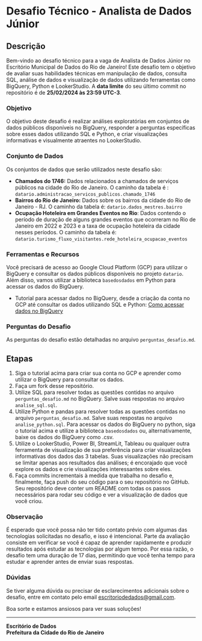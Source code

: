 # Desafio Técnico - Analista de Dados Júnior

## Descrição

Bem-vindo ao desafio técnico para a vaga de Analista de Dados Júnior no Escritório Municipal de Dados do Rio de Janeiro! Este desafio tem o objetivo de avaliar suas habilidades técnicas em manipulação de dados, consulta SQL, análise de dados e visualização de dados utilizando ferramentas como BigQuery, Python e LookerStudio. A **data limite** do seu último commit no repositório é de **25/02/2024 às 23:59 UTC-3**.

### Objetivo

O objetivo deste desafio é realizar análises exploratórias em conjuntos de dados públicos disponíveis no BigQuery, responder a perguntas específicas sobre esses dados utilizando SQL e Python, e criar visualizações informativas e visualmente atraentes no LookerStudio.

### Conjunto de Dados

Os conjuntos de dados que serão utilizados neste desafio são:

- **Chamados do 1746:** Dados relacionados a chamados de serviços públicos na cidade do Rio de Janeiro. O caminho da tabela é : `datario.administracao_servicos_publicos.chamado_1746`
- **Bairros do Rio de Janeiro:** Dados sobre os bairros da cidade do Rio de Janeiro - RJ. O caminho da tabela é: `datario.dados_mestres.bairro`
- **Ocupação Hoteleira em Grandes Eventos no Rio**: Dados contendo o período de duração de alguns grandes eventos que ocorreram no Rio de Janeiro em 2022 e 2023 e a taxa de ocupação hoteleira da cidade nesses períodos. O caminho da tabela é: `datario.turismo_fluxo_visitantes.rede_hoteleira_ocupacao_eventos`

### Ferramentas e Recursos

Você precisará de acesso ao Google Cloud Platform (GCP) para utilizar o BigQuery e consultar os dados públicos disponíveis no projeto `datario`. Além disso, vamos utilizar a biblioteca `basedosdados` em Python para acessar os dados do BigQuery.

- Tutorial para acessar dados no BigQuery, desde a criação da conta no GCP até consultar os dados utilizando SQL e Python: [Como acessar dados no BigQuery](https://docs.dados.rio/tutoriais/como-acessar-dados/)

### Perguntas do Desafio

As perguntas do desafio estão detalhadas no arquivo `perguntas_desafio.md`.

## Etapas

1. Siga o tutorial acima para criar sua conta no GCP e aprender como utilizar o BigQuery para consultar os dados.
2. Faça um fork desse repositório.
3. Utilize SQL para resolver todas as questões contidas no arquivo `perguntas_desafio.md` no BigQuery. Salve suas respostas no arquivo `analise_sql.sql`.
4. Utilize Python e pandas para resolver todas as questões contidas no arquivo `perguntas_desafio.md`. Salve suas respostas no arquivo `analise_python.sql`. Para acessar os dados do BigQuery no python, siga o tutorial acima e utilize a biblioteca `basedosdados` ou, alternativamente, baixe os dados do BigQuery como .csv.
6. Utilize o LookerStudio, Power BI, StreamLit, Tableau ou qualquer outra ferramenta de visualização de sua preferência para criar visualizações informativas dos dados das 3 tabelas. Suas visualizações não precisam se limitar apenas aos resultados das análises; é encorajado que você explore os dados e crie visualizações interessantes sobre eles.
7. Faça commits incrementais à medida que trabalha no desafio e, finalmente, faça push do seu código para o seu repositório no GitHub. Seu repositório deve conter um README com todas os passos necessários para rodar seu código e ver a visualização de dados que você criou.

### Observação

É esperado que você possa não ter tido contato prévio com algumas das tecnologias solicitadas no desafio, e isso é intencional. Parte da avaliação consiste em verificar se você é capaz de aprender rapidamente e produzir resultados após estudar as tecnologias por algum tempo. Por essa razão, o desafio tem uma duração de 17 dias, permitindo que você tenha tempo para estudar e aprender antes de enviar suas respostas.

### Dúvidas

Se tiver alguma dúvida ou precisar de esclarecimentos adicionais sobre o desafio, entre em contato pelo email escritoriodedados@gmail.com.

Boa sorte e estamos ansiosos para ver suas soluções! 

---

**Escritório de Dados**  
**Prefeitura da Cidade do Rio de Janeiro**

